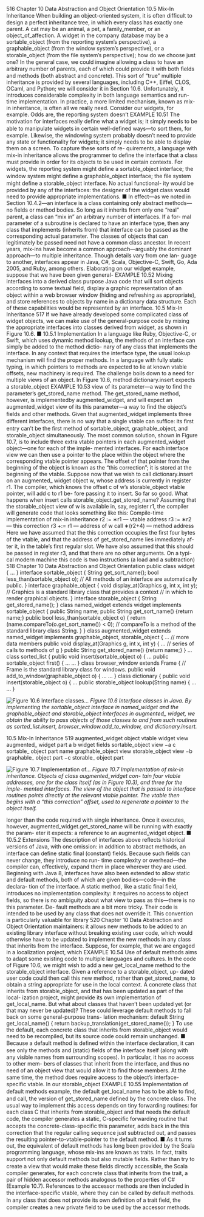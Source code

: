 516
Chapter 10 Data Abstraction and Object Orientation
10.5
Mix-In Inheritance
When building an object-oriented system, it is often difﬁcult to design a perfect
inheritance tree, in which every class has exactly one parent. A cat may be an
animal, a pet, a family_member, or an object_of_affection. A widget in
the company database may be a sortable_object (from the reporting system’s
perspective), a graphable_object (from the window system’s perspective), or
a storable_object (from the ﬁle system’s perspective); how do we choose just
one?
In the general case, we could imagine allowing a class to have an arbitrary
number of parents, each of which could provide it with both ﬁelds and methods
(both abstract and concrete). This sort of “true” multiple inheritance is provided
by several languages, including C++, Eiffel, CLOS, OCaml, and Python; we will
consider it in Section 10.6. Unfortunately, it introduces considerable complexity
in both language semantics and run-time implementation. In practice, a more
limited mechanism, known as mix-in inheritance, is often all we really need.
Consider our widgets, for example. Odds are, the reporting system doesn’t
EXAMPLE 10.51
The motivation for
interfaces
really deﬁne what a widget is; it simply needs to be able to manipulate widgets in
certain well-deﬁned ways—to sort them, for example. Likewise, the windowing
system probably doesn’t need to provide any state or functionality for widgets; it
simply needs to be able to display them on a screen. To capture these sorts of re-
quirements, a language with mix-in inheritance allows the programmer to deﬁne
the interface that a class must provide in order for its objects to be used in certain
contexts. For widgets, the reporting system might deﬁne a sortable_object
interface; the window system might deﬁne a graphable_object interface; the
ﬁle system might deﬁne a storable_object interface. No actual functional-
ity would be provided by any of the interfaces: the designer of the widget class
would need to provide appropriate implementations.
■
In effect—as we noted in Section 10.4.2—an interface is a class containing only
abstract methods—no ﬁelds or method bodies. So long as it inherits from only
one “real” parent, a class can “mix in” an arbitrary number of interfaces. If a for-
mal parameter of a subroutine is declared to have an interface type, then any class
that implements (inherits from) that interface can be passed as the corresponding
actual parameter. The classes of objects that can legitimately be passed need not
have a common class ancestor.
In recent years, mix-ins have become a common approach—arguably the
dominant approach—to multiple inheritance. Though details vary from one lan-
guage to another, interfaces appear in Java, C#, Scala, Objective-C, Swift, Go,
Ada 2005, and Ruby, among others.
Elaborating on our widget example, suppose that we have been given general-
EXAMPLE 10.52
Mixing interfaces into a
derived class
purpose Java code that will sort objects according to some textual ﬁeld, display a
graphic representation of an object within a web browser window (hiding and
refreshing as appropriate), and store references to objects by name in a dictionary
data structure. Each of these capabilities would be represented by an interface.
10.5 Mix-In Inheritance
517
If we have already developed some complicated class of widget objects, we can
make use of the general-purpose code by mixing the appropriate interfaces into
classes derived from widget, as shown in Figure 10.6.
■
10.5.1 Implementation
In a language like Ruby, Objective-C, or Swift, which uses dynamic method
lookup, the methods of an interface can simply be added to the method dictio-
nary of any class that implements the interface. In any context that requires the
interface type, the usual lookup mechanism will ﬁnd the proper methods. In a
language with fully static typing, in which pointers to methods are expected to lie
at known vtable offsets, new machinery is required. The challenge boils down to
a need for multiple views of an object.
In Figure 10.6, method dictionary.insert expects a storable_object
EXAMPLE 10.53
view of its parameter—a way to ﬁnd the parameter’s get_stored_name method.
The get_stored_name method, however, is implementedby augmented_widget,
and will expect an augmented_widget view of its this parameter—a way to ﬁnd
the object’s ﬁelds and other methods. Given that augmented_widget implements
three different interfaces, there is no way that a single vtable can sufﬁce: its ﬁrst
entry can’t be the ﬁrst method of sortable_object, graphable_object, and
storable_object simultaneously.
The most common solution, shown in Figure 10.7, is to include three extra
vtable pointers in each augmented_widget object—one for each of the imple-
mented interfaces. For each interface view we can then use a pointer to the place
within the object where the corresponding vtable pointer appears. The offset of
that pointer from the beginning of the object is known as the “this correction”;
it is stored at the beginning of the vtable.
Suppose now that we wish to call dictionary.insert on an augmented_
widget object w, whose address is currently in register r1. The compiler, which
knows the offset c of w’s storable_object vtable pointer, will add c to r1 be-
fore passing it to insert. So far so good. What happens when insert calls
storable_object.get_stored_name?
Assuming that the storable_object
view of w is available in, say, register r1, the compiler will generate code that looks
something like this:
Compile-time
implementation of mix-in
inheritance
r2 := ∗r1
–– vtable address
r3 := ∗r2
–– this correction
r3 +:= r1
–– address of w
call ∗(r2+4)
–– method address
Here we have assumed that the this correction occupies the ﬁrst four bytes
of the vtable, and that the address of get_stored_name lies immediately af-
ter it, in the table’s ﬁrst regular slot. We have also assumed that this should
be passed in register r3, and that there are no other arguments. On a typi-
cal modern machine this code is two instructions (a load and a subtraction)
518
Chapter 10 Data Abstraction and Object Orientation
public class widget { ...
}
interface sortable_object {
String get_sort_name();
bool less_than(sortable_object o);
// All methods of an interface are automatically public.
}
interface graphable_object {
void display_at(Graphics g, int x, int y);
// Graphics is a standard library class that provides a context
// in which to render graphical objects.
}
interface storable_object {
String get_stored_name();
}
class named_widget extends widget implements sortable_object {
public String name;
public String get_sort_name() {return name;}
public bool less_than(sortable_object o) {
return (name.compareTo(o.get_sort_name()) < 0);
// compareTo is a method of the standard library class String.
}
}
class augmented_widget extends named_widget
implements graphable_object, storable_object {
...
// more data members
public void display_at(Graphics g, int x, int y) {
...
// series of calls to methods of g
}
public String get_stored_name() {return name;}
}
...
class sorted_list {
public void insert(sortable_object o) { ...
public sortable_object first() { ...
...
}
class browser_window extends Frame {
// Frame is the standard library class for windows.
public void add_to_window(graphable_object o) { ...
...
}
class dictionary {
public void insert(storable_object o) { ...
public storable_object lookup(String name) { ...
...
}


![Figure 10.6 Interface classes...](images/page_551_caption_Figure%2010.6%20Interface%20classes%20in%20Java.%20By%20implementing%20the%20sortable_object%20interface%20in%20named_widget.png)
*Figure 10.6 Interface classes in Java. By implementing the sortable_object interface in named_widget and the graphable_object and storable_object interfaces in augmented_ widget, we obtain the ability to pass objects of those classes to and from such routines as sorted_list.insert, browser_window.add_to_window, and dictionary.insert.*

10.5 Mix-In Inheritance
519
augmented_widget
object
vtable
widget view
augmented_
widget part
a
b
widget fields
sortable_object view
−a
c
sortable_
object part
name
graphable_object view
storable_object view
−b
graphable_
object part
−c
storable_
object part


![Figure 10.7 Implementation of...](images/page_552_caption_Figure%2010.7%20Implementation%20of%20mix-in%20inheritance.%20Objects%20of%20class%20augmented_widget%20con-%20tain%20four%20v.png)
*Figure 10.7 Implementation of mix-in inheritance. Objects of class augmented_widget con- tain four vtable addresses, one for the class itself (as in Figure 10.3), and three for the imple- mented interfaces. The view of the object that is passed to interface routines points directly at the relevant vtable pointer. The vtable then begins with a “this correction” offset, used to regenerate a pointer to the object itself.*

longer than the code required with single inheritance. Once it executes, however,
augmented_widget.get_stored_name will be running with exactly the param-
eter it expects: a reference to an augmented_widget object.
■
10.5.2 Extensions
The description of interfaces above reﬂects historical versions of Java, with one
omission: in addition to abstract methods, an interface can deﬁne static final
(constant) ﬁelds. Because such ﬁelds can never change, they introduce no run-
time complexity or overhead—the compiler can, effectively, expand them in place
wherever they are used.
Beginning with Java 8, interfaces have also been extended to allow static
and default methods, both of which are given bodies—code—in the declara-
tion of the interface. A static method, like a static final ﬁeld, introduces
no implementation complexity: it requires no access to object ﬁelds, so there is
no ambiguity about what view to pass as this—there is no this parameter. De-
fault methods are a bit more tricky. Their code is intended to be used by any
class that does not override it. This convention is particularly valuable for library
520
Chapter 10 Data Abstraction and Object Orientation
maintainers: it allows new methods to be added to an existing library interface
without breaking existing user code, which would otherwise have to be updated
to implement the new methods in any class that inherits from the interface.
Suppose, for example, that we are engaged in a localization project, which
EXAMPLE 10.54
Use of default methods
aims to adapt some existing code to multiple languages and cultures. In the
code of Figure 10.6, we might wish to add a new get_local_name method to
the storable_object interface. Given a reference to a storable_object, up-
dated user code could then call this new method, rather than get_stored_name,
to obtain a string appropriate for use in the local context. A concrete class that
inherits from storable_object, and that has been updated as part of the local-
ization project, might provide its own implementation of get_local_name. But
what about classes that haven’t been updated yet (or that may never be updated)?
These could leverage default methods to fall back on some general-purpose trans-
lation mechanism:
default String get_local_name() {
return backup_translation(get_stored_name());
}
To use the default, each concrete class that inherits from storable_object
would need to be recompiled, but its source code could remain unchanged.
■
Because a default method is deﬁned within the interface declaration, it can see
only the methods and (static) ﬁelds of the interface itself (along with any visible
names from surrounding scopes). In particular, it has no access to other mem-
bers of classes that inherit from the interface, and thus no need of an object view
that would allow it to ﬁnd those members. At the same time, the method does
require access to the object’s interface-speciﬁc vtable. In our storable_object
EXAMPLE 10.55
Implementation of
default methods
example, the default get_local_name has to be able to ﬁnd, and call, the version
of get_stored_name deﬁned by the concrete class. The usual way to implement
this access depends on tiny forwarding routines: for each class C that inherits
from storable_object and that needs the default code, the compiler generates a
static, C-speciﬁc forwarding routine that accepts the concrete-class-speciﬁc this
parameter, adds back in the this correction that the regular calling sequence just
subtracted out, and passes the resulting pointer-to-vtable-pointer to the default
method.
■
As it turns out, the equivalent of default methods has long been provided by
the Scala programming language, whose mix-ins are known as traits. In fact,
traits support not only default methods but also mutable ﬁelds. Rather than try to
create a view that would make these ﬁelds directly accessible, the Scala compiler
generates, for each concrete class that inherits from the trait, a pair of hidden
accessor methods analogous to the properties of C# (Example 10.7). References
to the accessor methods are then included in the interface-speciﬁc vtable, where
they can be called by default methods. In any class that does not provide its own
deﬁnition of a trait ﬁeld, the compiler creates a new private ﬁeld to be used by the
accessor methods.
